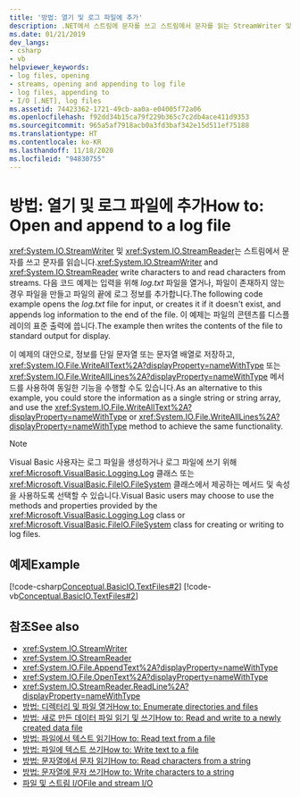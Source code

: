```yaml
---
title: '방법: 열기 및 로그 파일에 추가'
description: .NET에서 스트림에 문자를 쓰고 스트림에서 문자를 읽는 StreamWriter 및 StreamReader 클래스를 사용하여 로그 파일을 열고 로그 파일에 추가합니다.
ms.date: 01/21/2019
dev_langs:
- csharp
- vb
helpviewer_keywords:
- log files, opening
- streams, opening and appending to log file
- log files, appending to
- I/O [.NET], log files
ms.assetid: 74423362-1721-49cb-aa0a-e04005f72a06
ms.openlocfilehash: f92dd34b15ca79f229b365c7c2db4ace411d9353
ms.sourcegitcommit: 965a5af7918acb0a3fd3baf342e15d511ef75188
ms.translationtype: HT
ms.contentlocale: ko-KR
ms.lasthandoff: 11/18/2020
ms.locfileid: "94830755"
---
```

# <a name="how-to-open-and-append-to-a-log-file"></a><span data-ttu-id="25a00-103">방법: 열기 및 로그 파일에 추가</span><span class="sxs-lookup"><span data-stu-id="25a00-103">How to: Open and append to a log file</span></span>

<span data-ttu-id="25a00-104"><xref:System.IO.StreamWriter> 및 <xref:System.IO.StreamReader>는 스트림에서 문자를 쓰고 문자를 읽습니다.</span><span class="sxs-lookup"><span data-stu-id="25a00-104"><xref:System.IO.StreamWriter> and <xref:System.IO.StreamReader> write characters to and read characters from streams.</span></span> <span data-ttu-id="25a00-105">다음 코드 예제는 입력을 위해 *log.txt* 파일을 열거나, 파일이 존재하지 않는 경우 파일을 만들고 파일의 끝에 로그 정보를 추가합니다.</span><span class="sxs-lookup"><span data-stu-id="25a00-105">The following code example opens the *log.txt* file for input, or creates it if it doesn't exist, and appends log information to the end of the file.</span></span> <span data-ttu-id="25a00-106">이 예제는 파일의 콘텐츠를 디스플레이의 표준 출력에 씁니다.</span><span class="sxs-lookup"><span data-stu-id="25a00-106">The example then writes the contents of the file to standard output for display.</span></span>

<span data-ttu-id="25a00-107">이 예제의 대안으로, 정보를 단일 문자열 또는 문자열 배열로 저장하고, <xref:System.IO.File.WriteAllText%2A?displayProperty=nameWithType> 또는 <xref:System.IO.File.WriteAllLines%2A?displayProperty=nameWithType> 메서드를 사용하여 동일한 기능을 수행할 수도 있습니다.</span><span class="sxs-lookup"><span data-stu-id="25a00-107">As an alternative to this example, you could store the information as a single string or string array, and use the <xref:System.IO.File.WriteAllText%2A?displayProperty=nameWithType> or <xref:System.IO.File.WriteAllLines%2A?displayProperty=nameWithType> method to achieve the same functionality.</span></span>  
  
> [!NOTE]
> <span data-ttu-id="25a00-108">Visual Basic 사용자는 로그 파일을 생성하거나 로그 파일에 쓰기 위해 <xref:Microsoft.VisualBasic.Logging.Log> 클래스 또는 <xref:Microsoft.VisualBasic.FileIO.FileSystem> 클래스에서 제공하는 메서드 및 속성을 사용하도록 선택할 수 있습니다.</span><span class="sxs-lookup"><span data-stu-id="25a00-108">Visual Basic users may choose to use the methods and properties provided by the <xref:Microsoft.VisualBasic.Logging.Log> class or <xref:Microsoft.VisualBasic.FileIO.FileSystem> class for creating or writing to log files.</span></span>  
  
## <a name="example"></a><span data-ttu-id="25a00-109">예제</span><span class="sxs-lookup"><span data-stu-id="25a00-109">Example</span></span>  
 [!code-csharp[Conceptual.BasicIO.TextFiles#2](../../../samples/snippets/csharp/VS_Snippets_CLR/conceptual.basicio.textfiles/cs/source2.cs#2)]
 [!code-vb[Conceptual.BasicIO.TextFiles#2](../../../samples/snippets/visualbasic/VS_Snippets_CLR/conceptual.basicio.textfiles/vb/source2.vb#2)]  
  
## <a name="see-also"></a><span data-ttu-id="25a00-110">참조</span><span class="sxs-lookup"><span data-stu-id="25a00-110">See also</span></span>

- <xref:System.IO.StreamWriter>  
- <xref:System.IO.StreamReader>  
- <xref:System.IO.File.AppendText%2A?displayProperty=nameWithType>  
- <xref:System.IO.File.OpenText%2A?displayProperty=nameWithType>  
- <xref:System.IO.StreamReader.ReadLine%2A?displayProperty=nameWithType>  
- [<span data-ttu-id="25a00-111">방법: 디렉터리 및 파일 열거</span><span class="sxs-lookup"><span data-stu-id="25a00-111">How to: Enumerate directories and files</span></span>](how-to-enumerate-directories-and-files.md)  
- [<span data-ttu-id="25a00-112">방법: 새로 만든 데이터 파일 읽기 및 쓰기</span><span class="sxs-lookup"><span data-stu-id="25a00-112">How to: Read and write to a newly created data file</span></span>](how-to-read-and-write-to-a-newly-created-data-file.md)  
- [<span data-ttu-id="25a00-113">방법: 파일에서 텍스트 읽기</span><span class="sxs-lookup"><span data-stu-id="25a00-113">How to: Read text from a file</span></span>](how-to-read-text-from-a-file.md)  
- [<span data-ttu-id="25a00-114">방법: 파일에 텍스트 쓰기</span><span class="sxs-lookup"><span data-stu-id="25a00-114">How to: Write text to a file</span></span>](how-to-write-text-to-a-file.md)  
- [<span data-ttu-id="25a00-115">방법: 문자열에서 문자 읽기</span><span class="sxs-lookup"><span data-stu-id="25a00-115">How to: Read characters from a string</span></span>](how-to-read-characters-from-a-string.md)  
- [<span data-ttu-id="25a00-116">방법: 문자열에 문자 쓰기</span><span class="sxs-lookup"><span data-stu-id="25a00-116">How to: Write characters to a string</span></span>](how-to-write-characters-to-a-string.md)  
- [<span data-ttu-id="25a00-117">파일 및 스트림 I/O</span><span class="sxs-lookup"><span data-stu-id="25a00-117">File and stream I/O</span></span>](index.md)
